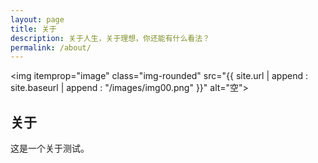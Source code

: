 ```yaml
---
layout: page
title: 关于
description: 关于人生，关于理想，你还能有什么看法？
permalink: /about/
---
```


<img itemprop="image" class="img-rounded" src="{{ site.url | append : site.baseurl | append : "/images/img00.png" }}" alt="空">

## 关于
这是一个关于测试。
